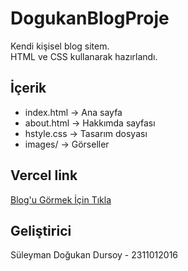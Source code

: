 # DogukanBlogProje
Kendi kişisel blog sitem.  
HTML ve CSS kullanarak hazırlandı.  

## İçerik
- index.html → Ana sayfa
- about.html → Hakkımda sayfası
- hstyle.css → Tasarım dosyası
- images/ → Görseller

## Vercel link
[Blog'u Görmek İçin Tıkla](https://dogukandursoy.vercel.app/)

## Geliştirici
Süleyman Doğukan Dursoy - 2311012016
